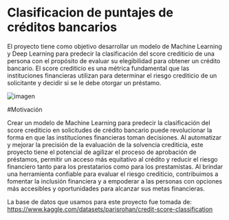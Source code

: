 # Clasificacion de puntajes de créditos bancarios
El proyecto tiene como objetivo desarrollar un modelo de Machine Learning y Deep Learning para predecir la clasificación del score crediticio de una persona con el propósito de evaluar su elegibilidad para obtener un crédito bancario. El score crediticio es una métrica fundamental que las instituciones financieras utilizan para determinar el riesgo crediticio de un solicitante y decidir si se le debe otorgar un préstamo.

![imagen](https://github.com/jadercaro/ClasificacionPuntajesCredito/assets/96452959/c5ec69cc-5d60-4847-a4b6-07227418b14b)

#Motivación

Crear un modelo de Machine Learning para predecir la clasificación del score crediticio en solicitudes de crédito bancario puede revolucionar la forma en que las instituciones financieras toman decisiones. Al automatizar y mejorar la precisión de la evaluación de la solvencia crediticia, este proyecto tiene el potencial de agilizar el proceso de aprobación de préstamos, permitir un acceso más equitativo al crédito y reducir el riesgo financiero tanto para los prestatarios como para los prestamistas. Al brindar una herramienta confiable para evaluar el riesgo crediticio, contribuimos a fomentar la inclusión financiera y a empoderar a las personas con opciones más accesibles y oportunidades para alcanzar sus metas financieras.

La base de datos que usamos para este proyecto fue tomada de: https://www.kaggle.com/datasets/parisrohan/credit-score-classification

